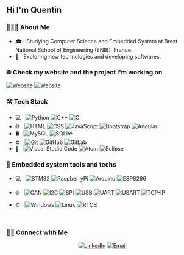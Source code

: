 <h2> Hi I'm Quentin</h2>

<h3> 👨🏻‍💻 About Me </h3>

- 🎓 &nbsp; Studying Computer Science and Embedded System at Brest National School of Engineering (ENIB), France.
- 🤔 &nbsp; Exploring new technologies and developing softwares.

<h3> 🌐 Check my website and the project i'm working on</h3>
<p>
<a href="https://quentinphilipp.github.io/QuentinPhilipp/" target="_blank"><img alt="Website" src="https://img.shields.io/badge/Website-QuentinPhilipp-blue?style=flat-square&logo=google-chrome"></a>
<a href="https://bikenapp.com" target="_blank"><img alt="Website" src="https://img.shields.io/badge/Website-BikenWeb-blue?style=flat-square&logo=google-chrome"></a>
</p>

<h3>🛠 Tech Stack</h3>

- 💻 &nbsp;
  ![Python](https://img.shields.io/badge/-Python-333333?style=flat&logo=python)
  ![C++](https://img.shields.io/badge/-C++-333333?style=flat&logo=C%2B%2B&logoColor=00599C)
  ![C](https://img.shields.io/badge/-C-333333?style=flat&logo=C&logoColor=00599C)
- 🌐 &nbsp;
  ![HTML](https://img.shields.io/badge/-HTML-333333?style=flat&logo=HTML5)
  ![CSS](https://img.shields.io/badge/-CSS-333333?style=flat&logo=CSS3&logoColor=1572B6)
  ![JavaScript](https://img.shields.io/badge/-JavaScript-333333?style=flat&logo=javascript)
  ![Bootstrap](https://img.shields.io/badge/-Bootstrap-333333?style=flat&logo=bootstrap&logoColor=563D7C)
  ![Angular](https://img.shields.io/badge/-Angular-333333?style=flat&logo=angular)
- 🛢 &nbsp;
  ![MySQL](https://img.shields.io/badge/-MySQL-333333?style=flat&logo=mysql)
  ![SQLite](https://img.shields.io/badge/-SQLite-333333?style=flat&logo=sqlite)
- ⚙️ &nbsp;
  ![Git](https://img.shields.io/badge/-Git-333333?style=flat&logo=git)
  ![GitHub](https://img.shields.io/badge/-GitHub-333333?style=flat&logo=github)
  ![GitLab](https://img.shields.io/badge/-GitLab-333333?style=flat&logo=gitlab)
- 🔧 &nbsp;
  ![Visual Studio Code](https://img.shields.io/badge/-Visual%20Studio%20Code-333333?style=flat&logo=visual-studio-code&logoColor=007ACC)
  ![Atom](https://img.shields.io/badge/-Atom-333333?style=flat&logo=atom)
  ![Eclipse](https://img.shields.io/badge/-Eclipse-333333?style=flat&logo=eclipse-ide&logoColor=f1f2ed)



<h3>🤖 Embedded system tools and techs</h3>

- 💻 &nbsp;
  ![STM32](https://img.shields.io/badge/STM32-333333?style=flat&logo=stm32)
  ![RaspberryPi](https://img.shields.io/badge/RaspberryPi-333333?style=flat&logo=raspberry%20pi)
  ![Arduino](https://img.shields.io/badge/Arduino-333333?style=flat&logo=arduino)
  ![ESP8266](https://img.shields.io/badge/ESP8266-333333?style=flat&logo=esp)
- 🌐 &nbsp;
  ![CAN](https://img.shields.io/badge/CAN-333333?style=flat&logo=can)
  ![I2C](https://img.shields.io/badge/I2C-333333?style=flat&logo=i2c)
  ![SPI](https://img.shields.io/badge/SPI-333333?style=flat&logo=spi)
  ![USB](https://img.shields.io/badge/USB-333333?style=flat&logo=usb)
  ![UART](https://img.shields.io/badge/UART-333333?style=flat&logo=uart)
  ![USART](https://img.shields.io/badge/USART-333333?style=flat&logo=usart)
  ![TCP-IP](https://img.shields.io/badge/TCP_IP-333333?style=flat&logo=ip)

- ⚙️ &nbsp;
  ![Windows](https://img.shields.io/badge/Windows-333333?style=flat&logo=windows)
  ![Linux](https://img.shields.io/badge/Linux-333333?style=flat&logo=linux)
  ![RTOS](https://img.shields.io/badge/RTOS-333333?style=flat&logo=rtos)

<br/>

<h3> 🤝🏻 Connect with Me </h3>

<p align="center">
<a href="https://linkedin.com/in/quentin-philipp/"><img alt="LinkedIn" src="https://img.shields.io/badge/LinkedIn-Quentin%20Philipp%20-blue?style=flat-square&logo=linkedin"></a>
<a href="mailto:quentin.philipp@hotmail.fr"><img alt="Email" src="https://img.shields.io/badge/Email-quentin.philipp@hotmail.fr-blue?style=flat-square&logo=gmail"></a>
</p>
